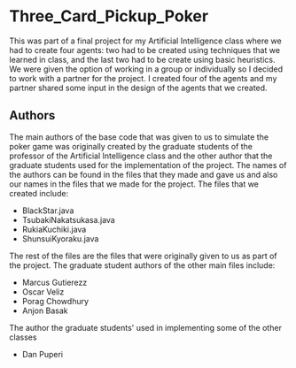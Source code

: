 # Three_Card_Pickup_Poker
This was part of a final project for my Artificial Intelligence class where we 
had to create four agents: two had to be created using techniques that we learned in 
class, and the last two had to be create using basic heuristics. We were given the 
option of working in a group or individually so I decided to work with a partner for
the project. I created four of the agents and my partner shared some input in the
design of the agents that we created. 

## Authors
The main authors of the base code that was given to us to simulate the poker game
was originally created by the graduate students of the professor of the Artificial
Intelligence class and the other author that the graduate students used for the 
implementation of the project. The names of the authors can be found in the files 
that they made and gave us and also our names in the files that we made for the
project. 
The files that we created include:
  - BlackStar.java
  - TsubakiNakatsukasa.java
  - RukiaKuchiki.java
  - ShunsuiKyoraku.java
  
The rest of the files are the files that were originally given to us as part
of the project. 
The graduate student authors of the other main files include:
  - Marcus Gutierezz
  - Oscar Veliz
  - Porag Chowdhury
  - Anjon Basak
  
The author the graduate students' used in implementing some of the other classes
  - Dan Puperi
